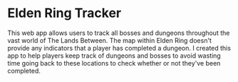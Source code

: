 # Elden Ring Tracker

This web app allows users to track all bosses and dungeons throughout the vast world of The Lands Between. The map within Elden Ring doesn't provide any indicators that a player has completed a dungeon. I created this app to help players keep track of dungeons and bosses to avoid wasting time going back to these locations to check whether or not they've been completed.

